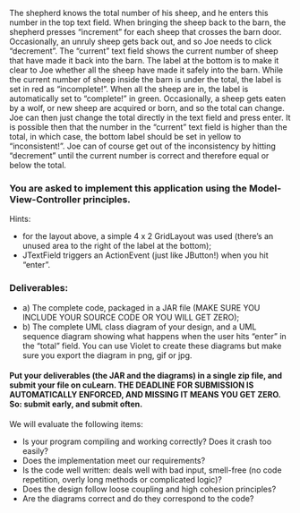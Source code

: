 
The shepherd knows the total number of his sheep, and he enters this number in the top text field. When bringing the sheep back to the barn, the shepherd presses “increment” for each sheep that crosses the barn door. Occasionally, an unruly sheep gets back out, and so Joe needs to click “decrement”. The “current” text field shows the current number of sheep that have made it back into the barn. The label at the bottom is to make it clear to Joe whether all the sheep have made it safely into the barn. While the current number of sheep inside the barn is under the total, the label is set in red as “incomplete!”. When all the sheep are in, the label is automatically set to “complete!” in green.
Occasionally, a sheep gets eaten by a wolf, or new sheep are acquired or born, and so the total can change. Joe can then just change the total directly in the text field and press enter. It is possible then that the number in the “current” text field is higher than the total, in which case, the bottom label should be set in yellow to “inconsistent!”. Joe can of course get out of the inconsistency by hitting “decrement” until the current number is correct and therefore equal or below the total.

### You are asked to implement this application using the Model-View-Controller principles.
Hints:
* for the layout above, a simple 4 x 2 GridLayout was used (there’s an unused area to the right of the label at the bottom);
* JTextField triggers an ActionEvent (just like JButton!) when you hit “enter”.
### Deliverables:
* a) The complete code, packaged in a JAR file (MAKE SURE YOU INCLUDE YOUR SOURCE CODE OR YOU WILL GET ZERO);
* b) The complete UML class diagram of your design, and a UML sequence diagram showing what happens when the user hits “enter” in the “total” field. You can use Violet to create these diagrams but make sure you export the diagram in png, gif or jpg.
#### Put your deliverables (the JAR and the diagrams) in a single zip file, and submit your file on cuLearn. THE DEADLINE FOR SUBMISSION IS AUTOMATICALLY ENFORCED, AND MISSING IT MEANS YOU GET ZERO. So: submit early, and submit often.
We will evaluate the following items:
* Is your program compiling and working correctly? Does it crash too easily?
* Does the implementation meet our requirements?
* Is the code well written: deals well with bad input, smell-free (no code repetition, overly long methods or complicated logic)?
* Does the design follow loose coupling and high cohesion principles?
* Are the diagrams correct and do they correspond to the code?
